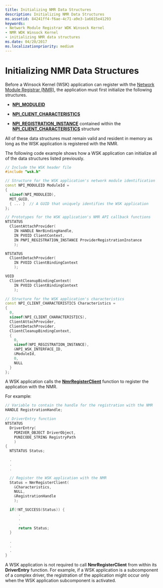 ```yaml
---
title: Initializing NMR Data Structures
description: Initializing NMR Data Structures
ms.assetid: 84241ff4-f6ae-4c71-a9e3-1a6615e41293
keywords:
- Network Module Registrar WDK Winsock Kernel
- NMR WDK Winsock Kernel
- initializing NMR data structures
ms.date: 04/20/2017
ms.localizationpriority: medium
---
```


# Initializing NMR Data Structures


Before a Winsock Kernel (WSK) application can register with the [Network Module Registrar (NMR)](network-module-registrar2.md), the application must first initialize the following structures.

-   [**NPI\_MODULEID**](https://docs.microsoft.com/previous-versions/windows/hardware/drivers/ff568813(v=vs.85))

-   [**NPI\_CLIENT\_CHARACTERISTICS**](https://docs.microsoft.com/windows-hardware/drivers/ddi/netioddk/ns-netioddk-_npi_client_characteristics)

-   [**NPI\_REGISTRATION\_INSTANCE**](https://docs.microsoft.com/windows-hardware/drivers/ddi/netioddk/ns-netioddk-_npi_registration_instance) contained within the [**NPI\_CLIENT\_CHARACTERISTICS**](https://docs.microsoft.com/windows-hardware/drivers/ddi/netioddk/ns-netioddk-_npi_client_characteristics) structure

All of these data structures must remain valid and resident in memory as long as the WSK application is registered with the NMR.

The following code example shows how a WSK application can initialize all of the data structures listed previously.

```C++
// Include the WSK header file
#include "wsk.h"

// Structure for the WSK application's network module identification
const NPI_MODULEID ModuleId =
{
  sizeof(NPI_MODULEID),
  MIT_GUID,
  { ... }  // A GUID that uniquely identifies the WSK application
};

// Prototypes for the WSK application's NMR API callback functions
NTSTATUS
  ClientAttachProvider(
    IN HANDLE NmrBindingHandle,
    IN PVOID ClientContext,
    IN PNPI_REGISTRATION_INSTANCE ProviderRegistrationInstance
    );

NTSTATUS
  ClientDetachProvider(
    IN PVOID ClientBindingContext
    );

VOID
  ClientCleanupBindingContext(
    IN PVOID ClientBindingContext
    );

// Structure for the WSK application's characteristics
const NPI_CLIENT_CHARACTERISTICS Characteristics =
{
  0,
  sizeof(NPI_CLIENT_CHARACTERISTICS),
  ClientAttachProvider,
  ClientDetachProvider,
  ClientCleanupBindingContext,
  {
    0,
    sizeof(NPI_REGISTRATION_INSTANCE),
    &NPI_WSK_INTERFACE_ID,
    &ModuleId,
    0,
    NULL
  }
};
```

A WSK application calls the [**NmrRegisterClient**](https://docs.microsoft.com/windows-hardware/drivers/ddi/netioddk/nf-netioddk-nmrregisterclient) function to register the application with the NMR.

For example:

```C++
// Variable to contain the handle for the registration with the NMR
HANDLE RegistrationHandle;

// DriverEntry function
NTSTATUS
  DriverEntry(
    PDRIVER_OBJECT DriverObject,
    PUNICODE_STRING RegistryPath
    )
{
  NTSTATUS Status;

  .
  .
  .

  // Register the WSK application with the NMR
  Status = NmrRegisterClient(
    &Characteristics,
    NULL,
    &RegistrationHandle
    );

  if(!NT_SUCCESS(Status)) {
      .
      .
      .
      return Status;
  }

  .
  .
  .
}
```

A WSK application is not required to call **NmrRegisterClient** from within its **DriverEntry** function. For example, if a WSK application is a subcomponent of a complex driver, the registration of the application might occur only when the WSK application subcomponent is activated.

 

 





